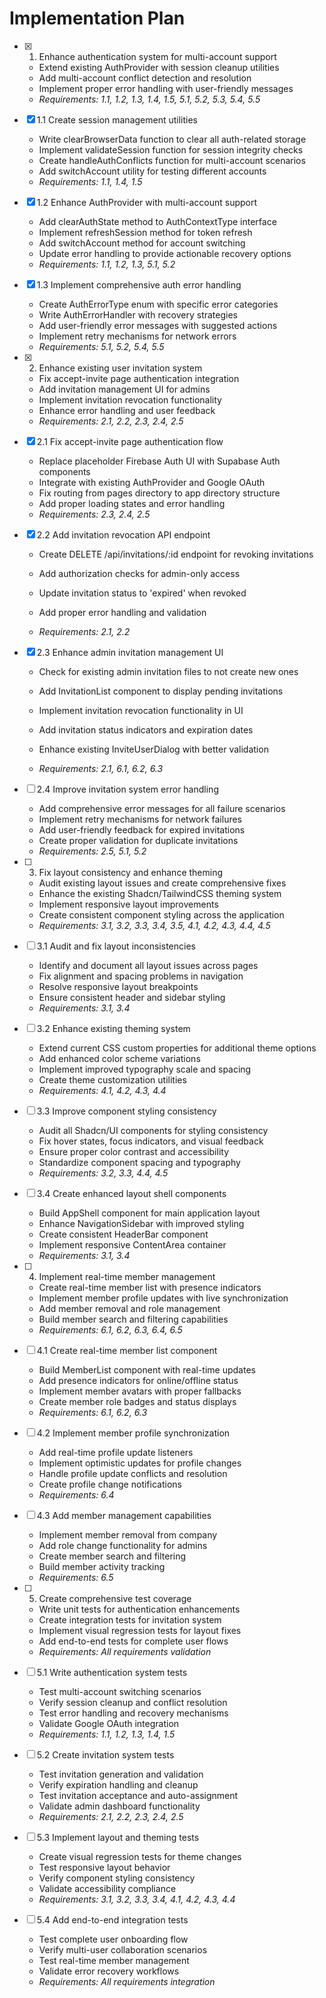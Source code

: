 # Implementation Plan

- [x] 1. Enhance authentication system for multi-account support




  - Extend existing AuthProvider with session cleanup utilities
  - Add multi-account conflict detection and resolution
  - Implement proper error handling with user-friendly messages
  - _Requirements: 1.1, 1.2, 1.3, 1.4, 1.5, 5.1, 5.2, 5.3, 5.4, 5.5_

- [x] 1.1 Create session management utilities


  - Write clearBrowserData function to clear all auth-related storage
  - Implement validateSession function for session integrity checks
  - Create handleAuthConflicts function for multi-account scenarios
  - Add switchAccount utility for testing different accounts
  - _Requirements: 1.1, 1.4, 1.5_

- [x] 1.2 Enhance AuthProvider with multi-account support


  - Add clearAuthState method to AuthContextType interface
  - Implement refreshSession method for token refresh
  - Add switchAccount method for account switching
  - Update error handling to provide actionable recovery options
  - _Requirements: 1.1, 1.2, 1.3, 5.1, 5.2_

- [x] 1.3 Implement comprehensive auth error handling


  - Create AuthErrorType enum with specific error categories
  - Write AuthErrorHandler with recovery strategies
  - Add user-friendly error messages with suggested actions
  - Implement retry mechanisms for network errors
  - _Requirements: 5.1, 5.2, 5.4, 5.5_

- [x] 2. Enhance existing user invitation system





  - Fix accept-invite page authentication integration
  - Add invitation management UI for admins
  - Implement invitation revocation functionality
  - Enhance error handling and user feedback
  - _Requirements: 2.1, 2.2, 2.3, 2.4, 2.5_

- [x] 2.1 Fix accept-invite page authentication flow


  - Replace placeholder Firebase Auth UI with Supabase Auth components
  - Integrate with existing AuthProvider and Google OAuth
  - Fix routing from pages directory to app directory structure
  - Add proper loading states and error handling
  - _Requirements: 2.3, 2.4, 2.5_



- [x] 2.2 Add invitation revocation API endpoint





  - Create DELETE /api/invitations/:id endpoint for revoking invitations
  - Add authorization checks for admin-only access
  - Update invitation status to 'expired' when revoked
  - Add proper error handling and validation


  - _Requirements: 2.1, 2.2_

- [x] 2.3 Enhance admin invitation management UI





  - Check for existing admin invitation files to not create new ones
  - Add InvitationList component to display pending invitations
  - Implement invitation revocation functionality in UI


  - Add invitation status indicators and expiration dates
  - Enhance existing InviteUserDialog with better validation
  - _Requirements: 2.1, 6.1, 6.2, 6.3_

- [ ] 2.4 Improve invitation system error handling
  - Add comprehensive error messages for all failure scenarios
  - Implement retry mechanisms for network failures
  - Add user-friendly feedback for expired invitations
  - Create proper validation for duplicate invitations
  - _Requirements: 2.5, 5.1, 5.2_

- [ ] 3. Fix layout consistency and enhance theming
  - Audit existing layout issues and create comprehensive fixes
  - Enhance the existing Shadcn/TailwindCSS theming system
  - Implement responsive layout improvements
  - Create consistent component styling across the application
  - _Requirements: 3.1, 3.2, 3.3, 3.4, 3.5, 4.1, 4.2, 4.3, 4.4, 4.5_

- [ ] 3.1 Audit and fix layout inconsistencies
  - Identify and document all layout issues across pages
  - Fix alignment and spacing problems in navigation
  - Resolve responsive layout breakpoints
  - Ensure consistent header and sidebar styling
  - _Requirements: 3.1, 3.4_

- [ ] 3.2 Enhance existing theming system
  - Extend current CSS custom properties for additional theme options
  - Add enhanced color scheme variations
  - Implement improved typography scale and spacing
  - Create theme customization utilities
  - _Requirements: 4.1, 4.2, 4.3, 4.4_

- [ ] 3.3 Improve component styling consistency
  - Audit all Shadcn/UI components for styling consistency
  - Fix hover states, focus indicators, and visual feedback
  - Ensure proper color contrast and accessibility
  - Standardize component spacing and typography
  - _Requirements: 3.2, 3.3, 4.4, 4.5_

- [ ] 3.4 Create enhanced layout shell components
  - Build AppShell component for main application layout
  - Enhance NavigationSidebar with improved styling
  - Create consistent HeaderBar component
  - Implement responsive ContentArea container
  - _Requirements: 3.1, 3.4_

- [ ] 4. Implement real-time member management
  - Create real-time member list with presence indicators
  - Implement member profile updates with live synchronization
  - Add member removal and role management
  - Build member search and filtering capabilities
  - _Requirements: 6.1, 6.2, 6.3, 6.4, 6.5_

- [ ] 4.1 Create real-time member list component
  - Build MemberList component with real-time updates
  - Add presence indicators for online/offline status
  - Implement member avatars with proper fallbacks
  - Create member role badges and status displays
  - _Requirements: 6.1, 6.2, 6.3_

- [ ] 4.2 Implement member profile synchronization
  - Add real-time profile update listeners
  - Implement optimistic updates for profile changes
  - Handle profile update conflicts and resolution
  - Create profile change notifications
  - _Requirements: 6.4_

- [ ] 4.3 Add member management capabilities
  - Implement member removal from company
  - Add role change functionality for admins
  - Create member search and filtering
  - Build member activity tracking
  - _Requirements: 6.5_

- [ ] 5. Create comprehensive test coverage
  - Write unit tests for authentication enhancements
  - Create integration tests for invitation system
  - Implement visual regression tests for layout fixes
  - Add end-to-end tests for complete user flows
  - _Requirements: All requirements validation_

- [ ] 5.1 Write authentication system tests
  - Test multi-account switching scenarios
  - Verify session cleanup and conflict resolution
  - Test error handling and recovery mechanisms
  - Validate Google OAuth integration
  - _Requirements: 1.1, 1.2, 1.3, 1.4, 1.5_

- [ ] 5.2 Create invitation system tests
  - Test invitation generation and validation
  - Verify expiration handling and cleanup
  - Test invitation acceptance and auto-assignment
  - Validate admin dashboard functionality
  - _Requirements: 2.1, 2.2, 2.3, 2.4, 2.5_

- [ ] 5.3 Implement layout and theming tests
  - Create visual regression tests for theme changes
  - Test responsive layout behavior
  - Verify component styling consistency
  - Validate accessibility compliance
  - _Requirements: 3.1, 3.2, 3.3, 3.4, 4.1, 4.2, 4.3, 4.4_

- [ ] 5.4 Add end-to-end integration tests
  - Test complete user onboarding flow
  - Verify multi-user collaboration scenarios
  - Test real-time member management
  - Validate error recovery workflows
  - _Requirements: All requirements integration_
